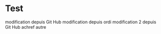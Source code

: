 # Test
modification depuis Git Hub
modification depuis ordi
modification 2 depuis Git Hub
achref
autre